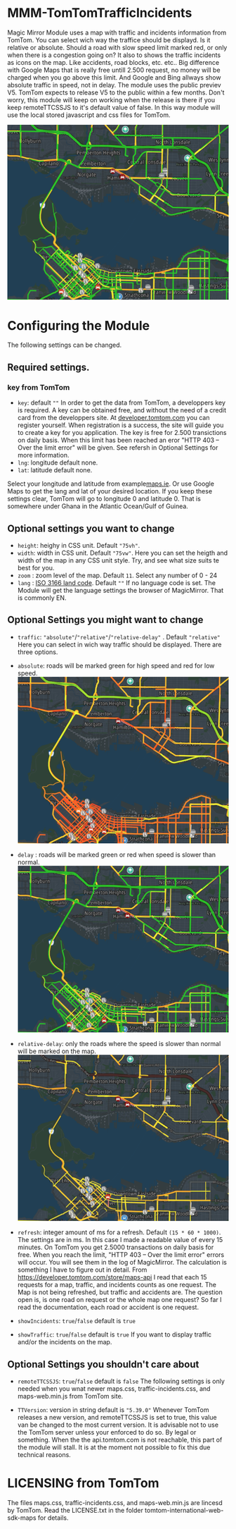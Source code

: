 # MMM-TomTomTrafficIncidents
Magic Mirror Module uses a map with traffic and incidents information from TomTom. You can select wich way the traffice should be displayd. Is it relative or absolute. Should a road with slow speed limit marked red, or only when there is a congestion going on? It also to shows the traffic incidents as icons on the map. Like accidents, road blocks, etc. etc..
Big difference with Google Maps that is really free untill 2.500 request, no money will be charged when you go above this limit. And Google and Bing allways show absolute traffic in speed, not in delay.
The module uses the public previev V5. TomTom expects to release V5 to the public within a few months. Don't worry, this module will keep on working when the release is there if you keep remoteTTCSSJS to it's default value of false. In this way module will use the local stored javascript and css files for TomTom.

![TomTom Traffic and Incidents](./TrafficRelative.png "Example")


# Configuring the Module
The following settings can be changed.

## Required settings.
### key from TomTom
- `key`: default `""`
In order to get the data from TomTom, a developpers key is required. A key can be obtained free, and without the need of a credit card from the developpers site. At [developer.tomtom.com](https://developer.tomtom.com) you can register yourself. When registration is a success, the site will guide you to create a key for you application.
The key is free for 2.500 transictions on daily basis. When this limit has been reached an eror "HTTP 403 – Over the limit error" will be given. See refersh in Optional Settings for more information.
- `lng`: longitude default none.
- `lat`: latitude default none.

Select your longitude and latitude from example[maps.ie](https://www.maps.ie/coordinates.html). Or use Google Maps to get the lang and lat of your desired location. If you keep these settings clear, TomTom will go to longitude 0 and latitude 0. That is somewhere under Ghana in the Atlantic Ocean/Gulf of Guinea.

## Optional settings you want to change
- `height`: heighy in CSS unit. Default `"75vh"`.
- `width`: width in CSS unit. Default `"75vw"`.
Here you can set the heigth and width of the map in any CSS unit style. Try, and see what size suits te best for you.
- `zoom` : zoom level of the map. Default `11`.
Select any number of 0 - 24
- `lang` : [ISO 3166 land code](https://en.wikipedia.org/wiki/ISO_3166-1). Default `""`
If no language code is set. The Module will get the language settings the browser of MagicMirror. That is commonly EN.

## Optional Settings you might want to change
- `traffic`: `"absolute"`/`"relative"`/`"relative-delay"` . Default `"relative"`
Here you can select in wich way traffic should be displayed. There are three options.
- `absolute`: roads will be marked green for high speed and red for low speed.
![absolute traffic speed](./TrafficAbsolute.png "Absolute")
- `delay` : roads will be marked green or red when speed is slower than normal.
![relative traffic flow](./TrafficRelative.png "Relative")
- `relative-delay`:  only the roads where the speed is slower than normal will be marked on the map.
![only relative delays](./TrafficRelativeDelay.png "Relative Delay")

- `refresh`: integer amount of ms for a refresh. Default `(15 * 60 * 1000)`.
The settings are in ms. In this case I made a readable value of every  15 minutes. On TomTom you get 2.5000 transactions on daily basis for free. When you reach the limit, "HTTP 403 – Over the limit error" errors will occur. You will see them in the log of MagicMirror.
The calculation is something I have to figure out in detail. From https://developer.tomtom.com/store/maps-api I read that each 15 requests for a map, traffic, and incidents counts as one request. The Map is not being refreshed, but traffic and accidents are. The question open is, is one road on request or the whole map one request? So far I read the documentation, each road or accident is one request.

- `showIncidents`:  `true`/`false` default is `true`
- `showTraffic`: `true`/`false` default is `true`
If you want to display traffic and/or the incidents on the map.

## Optional Settings you shouldn't care about
- `remoteTTCSSJS`: `true`/`false` default is `false`
The following settings is only needed when you wnat newer maps.css, traffic-incidents.css, and maps-web.min.js from TomTom site.

- `TTVersion`: version in string default is `"5.39.0"`
Whenever TomTom releases a new version, and remoteTTCSSJS is set to true, this value van be changed to the most current version. It is advisable not to use the TomTom server unless your enforced to do so. By legal or something. When the the api.tomtom.com is not reachable, this part of the module will stall. It is at the moment not possible to fix this due technical reasons.

# LICENSING from TomTom
The files maps.css, traffic-incidents.css, and maps-web.min.js are lincesd by TomTom. Read the LICENSE.txt in the folder tomtom-international-web-sdk-maps for details.
